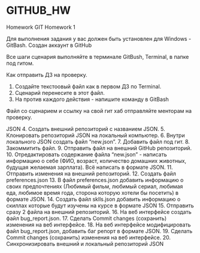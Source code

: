 # GITHUB_HW
Homework
GIT Homework 1

Для выполнения задания у вас должен быть установлен для Windows - GitBash.
Создан аккаунт в GitHub

Все шаги сценария выполняйте в терминале GitBush, Terminal, в папке под гитом.


Как отправить ДЗ на проверку.
 1. Создайте текстоовый файл как в первом ДЗ по Terminal.
 2. Сценарий перенесите в этот файл.
 3. На против каждого действия - напишите команду в GitBash

Файл со сценарием и ссылку на свой гит хаб отправляйте менторам на проверку.

JSON
    4. Создать внешний репозиторий c названием JSON.
    5. Клонировать репозиторий JSON на локальный компьютер.
    6. Внутри локального JSON создать файл “new.json”.
7. Добавить файл под гит.
8. Закоммитить файл.
9. Отправить файл на внешний GitHub репозиторий.
10. Отредактировать содержание файла “new.json” - написать информацию о себе (ФИО, возраст, количество домашних животных, будущая желаемая зарплата). Всё написать в формате JSON.
11. Отправить изменения на внешний репозиторий.
12. Создать файл preferences.json
13. В файл preferences.json добавить информацию о своих предпочтениях (Любимый фильм, любимый сериал, любимая еда, любимое время года, сторона которую хотели бы посетить) в формате JSON.
14. Создать файл sklls.json добавить информацию о скиллах которые будут изучены на курсе в формате JSON
15. Отправить сразу 2 файла на внешний репозиторий.
16. На веб интерфейсе создать файл bug_report.json.
17. Сделать Commit changes (сохранить) изменения на веб интерфейсе.
18. На веб интерфейсе модифицировать файл bug_report.json, добавить баг репорт в формате JSON.
19. Сделать Commit changes (сохранить) изменения на веб интерфейсе.
 20. Синхронизировать внешний и локальный репозиторий JSON

